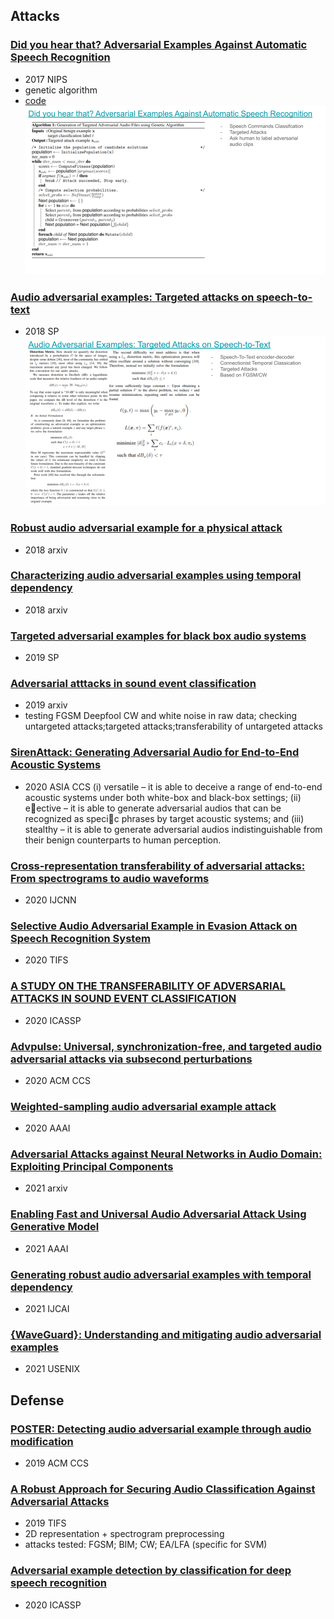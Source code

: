 ## Attacks

### [Did you hear that? Adversarial Examples Against Automatic Speech Recognition](https://arxiv.org/pdf/1801.00554.pdf?utm_keyword=referral_inverse)
- 2017 NIPS
- genetic algorithm
- [code](https://github.com/nesl/adversarial_audio)
![gtaf](figures/AAA-GTAAF.png)

### [Audio adversarial examples: Targeted attacks on speech-to-text](https://ieeexplore.ieee.org/iel7/8420091/8424589/08424625.pdf)
- 2018 SP
![](figures/AAA-AAETAST.png)

### [Robust audio adversarial example for a physical attack](https://arxiv.org/pdf/1810.11793)
- 2018 arxiv

### [Characterizing audio adversarial examples using temporal dependency](https://arxiv.org/pdf/1809.10875)
- 2018 arxiv

### [Targeted adversarial examples for black box audio systems](https://ieeexplore.ieee.org/iel7/8834415/8844588/08844615.pdf)
- 2019 SP

### [Adversarial atttacks in sound event classification](https://arxiv.org/pdf/1907.02477.pdf)
- 2019 arxiv
- testing FGSM Deepfool CW and white noise in raw data; checking untargeted attacks;targeted attacks;transferability of untargeted attacks

### [SirenAttack: Generating Adversarial Audio for End-to-End Acoustic Systems](https://dl.acm.org/doi/pdf/10.1145/3320269.3384733)
- 2020 ASIA CCS
(i) versatile – it is able to deceive a range of end-to-end acoustic systems under both
white-box and black-box settings; (ii) eective – it is able to generate adversarial audios that can be recognized as specic phrases by
target acoustic systems; and (iii) stealthy – it is able to generate adversarial audios indistinguishable from their benign counterparts to
human perception.

### [Cross-representation transferability of adversarial attacks: From spectrograms to audio waveforms](https://ieeexplore.ieee.org/stamp/stamp.jsp?arnumber=9207309)
- 2020 IJCNN

### [Selective Audio Adversarial Example in Evasion Attack on Speech Recognition System](https://ieeexplore.ieee.org/stamp/stamp.jsp?arnumber=8747397)
- 2020 TIFS

### [A STUDY ON THE TRANSFERABILITY OF ADVERSARIAL ATTACKS IN SOUND EVENT CLASSIFICATION](https://ieeexplore.ieee.org/stamp/stamp.jsp?arnumber=9054445)
- 2020 ICASSP

### [Advpulse: Universal, synchronization-free, and targeted audio adversarial attacks via subsecond perturbations](https://dl.acm.org/doi/abs/10.1145/3372297.3423348)
- 2020 ACM CCS

### [Weighted-sampling audio adversarial example attack](https://ojs.aaai.org/index.php/AAAI/article/view/5928/5784)
- 2020 AAAI  

### [Adversarial Attacks against Neural Networks in Audio Domain: Exploiting Principal Components](https://arxiv.org/pdf/2007.07001.pdf)
- 2021 arxiv

### [Enabling Fast and Universal Audio Adversarial Attack Using Generative Model](https://ojs.aaai.org/index.php/AAAI/article/view/17663/17470)
- 2021 AAAI

### [Generating robust audio adversarial examples with temporal dependency](https://www.ijcai.org/proceedings/2020/0438.pdf)
- 2021 IJCAI

### [{WaveGuard}: Understanding and mitigating audio adversarial examples](https://www.usenix.org/system/files/sec21-hussain.pdf)
- 2021 USENIX

## Defense

### [POSTER: Detecting audio adversarial example through audio modification](https://dl.acm.org/doi/pdf/10.1145/3319535.3363246)
- 2019 ACM CCS

### [A Robust Approach for Securing Audio Classification Against Adversarial Attacks](https://arxiv.org/pdf/1904.10990.pdf)
- 2019 TIFS
- 2D representation + spectrogram preprocessing
- attacks tested: FGSM; BIM; CW; EA/LFA (specific for SVM)

### [Adversarial example detection by classification for deep speech recognition](https://ieeexplore.ieee.org/iel7/9040208/9052899/09054750.pdf)
- 2020 ICASSP


